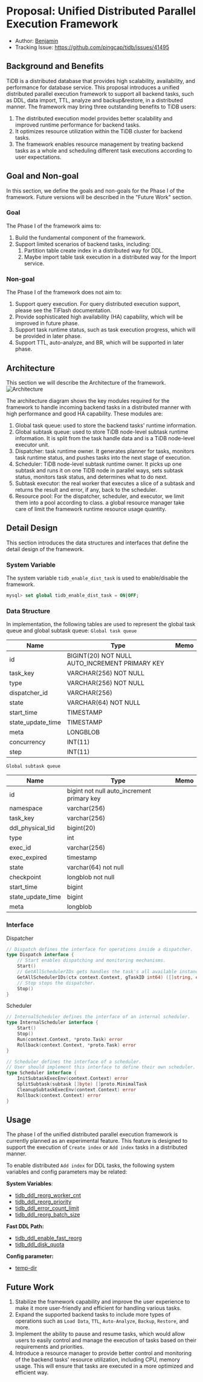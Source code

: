 # Proposal: Unified Distributed Parallel Execution Framework

- Author: [Benjamin](https://github.com/Benjamin2037)
- Tracking Issue: https://github.com/pingcap/tidb/issues/41495

## Background and Benefits


TiDB is a distributed database that provides high scalability, availability, and performance for database service. This proposal introduces a unified distributed parallel execution framework to support all backend tasks, such as DDL, data import, TTL, analyze and backup&restore, in a distributed manner.
The framework may bring three outstanding benefits to TiDB users:
1. The distributed execution model provides better scalability and improved runtime performance for backend tasks.
2. It optimizes resource utilization within the TiDB cluster for backend tasks.
3. The framework enables resource management by treating backend tasks as a whole and scheduling different task executions according to user expectations.

## Goal and Non-goal

In this section, we define the goals and non-goals for the Phase I of the framework. Future versions will be described in the "Future Work" section.

### Goal

The Phase I of the framework aims to:
1. Build the fundamental component of the framework.
2. Support limited scenarios of backend tasks, including:
   1. Partition table create index in a distributed way for DDL.
   2. Maybe import table task execution in a distributed way for the Import service.
   
### Non-goal

The Phase I of the framework does not aim to:
1. Support query execution. For query distributed execution support, please see the TiFlash documentation.
2. Provide sophisticated high availability (HA) capability, which will be improved in future phase.
3. Support task runtime status, such as task execution progress, which will be provided in later phase.
4. Support TTL, auto-analyze, and BR, which will be supported in later phase.

## Architecture

This section we will describe the Architecture of the framework.
![Architecture](imgs/dist-task-architect.jpg)

The architecture diagram shows the key modules required for the framework to handle incoming backend tasks in a distributed manner with high performance and good HA capability. These modules are:

1. Global task queue: used to store the backend tasks' runtime information.
2. Global subtask queue: used to store TiDB node-level subtask runtime information. It is split from the task handle data and is a TiDB node-level executor unit.
3. Dispatcher: task runtime owner. It generates planner for tasks, monitors task runtime status, and pushes tasks into the next stage of execution.
4. Scheduler: TiDB node-level subtask runtime owner. It picks up one subtask and runs it on one TiDB node in parallel ways, sets subtask status, monitors task status, and determines what to do next.
5. Subtask executor: the real worker that executes a slice of a subtask and returns the result and error, if any, back to the scheduler.
6. Resource pool: For the dispatcher, scheduler, and executor, we limit them into a pool according to class. a global resource manager take care of limit the framework runtime resource usage quantity.

## Detail Design

This section introduces the data structures and interfaces that define the detail design of the framework.

### System Variable

The system variable `tidb_enable_dist_task` is used to enable/disable the framework.

```sql
mysql> set global tidb_enable_dist_task = ON|OFF;
```
### Data Structure
In implementation, the following tables are used to represent the global task queue and global subtask queue:
`Global task queue`

| Name              | Type                                           | Memo |
|-------------------|------------------------------------------------|------|
| id                | BIGINT(20) NOT NULL AUTO_INCREMENT PRIMARY KEY |      | 
| task_key          | VARCHAR(256) NOT NULL                          |      |
| type              | VARCHAR(256) NOT NULL                          |      |
| dispatcher_id     | VARCHAR(256)                                   |      |
| state             | VARCHAR(64) NOT NULL                           |      |
| start_time        | TIMESTAMP                                      |      |
| state_update_time | TIMESTAMP                                      |      |
| meta              | LONGBLOB                                       |      |
| concurrency       | INT(11)                                        |      |
| step              | INT(11)                                        |      |

`Global subtask queue`

| Name              | Type                                       | Memo |
|-------------------|--------------------------------------------|------|
| id                | bigint not null auto_increment primary key |      |
| namespace         | varchar(256)                               |      |
| task_key          | varchar(256)                               |      | 
| ddl_physical_tid  | bigint(20)                                 |      |
| type              | int                                        |      |  
| exec_id           | varchar(256)                               |      |
| exec_expired      | timestamp                                  |      |
| state             | varchar(64) not null                       |      |
| checkpoint        | longblob not null                          |      | 
| start_time        | bigint                                     |      |        
| state_update_time | bigint                                     |      | 
| meta              | longblob                                   |      |                                            |      |

### Interface

Dispatcher
```go
// Dispatch defines the interface for operations inside a dispatcher.
type Dispatch interface {
	// Start enables dispatching and monitoring mechanisms.
	Start()
	// GetAllSchedulerIDs gets handles the task's all available instances.
	GetAllSchedulerIDs(ctx context.Context, gTaskID int64) ([]string, error)
	// Stop stops the dispatcher.
	Stop()
}
```
Scheduler
```go
// InternalScheduler defines the interface of an internal scheduler.
type InternalScheduler interface {
	Start()
	Stop()
	Run(context.Context, *proto.Task) error
	Rollback(context.Context, *proto.Task) error
}

// Scheduler defines the interface of a scheduler.
// User should implement this interface to define their own scheduler.
type Scheduler interface {
	InitSubtaskExecEnv(context.Context) error
	SplitSubtask(subtask []byte) []proto.MinimalTask
	CleanupSubtaskExecEnv(context.Context) error
	Rollback(context.Context) error
}
```

## Usage

The phase I of the unified distributed parallel execution framework is currently planned as an experimental feature. This feature is designed to support the execution of `Create index` or `Add index` tasks in a distributed manner.

To enable distributed `Add index` for DDL tasks, the following system variables and config parameters may be related:

**System Variables**:

* [tidb_ddl_reorg_worker_cnt](https://docs.pingcap.com/tidb/stable/system-variables#tidb_ddl_reorg_worker_cnt)
* [tidb_ddl_reorg_priority](https://docs.pingcap.com/tidb/stable/system-variables#tidb_ddl_reorg_priority)
* [tidb_ddl_error_count_limit](https://docs.pingcap.com/tidb/stable/system-variables#tidb_ddl_error_count_limit)
* [tidb_ddl_reorg_batch_size](https://docs.pingcap.com/tidb/stable/system-variables#tidb_ddl_reorg_batch_size)

**Fast DDL Path:**
* [tidb_ddl_enable_fast_reorg](https://docs.pingcap.com/tidb/stable/system-variables#tidb_ddl_enable_fast_reorg-new-in-v630)
* [tidb_ddl_disk_quota](https://docs.pingcap.com/tidb/stable/system-variables#tidb_ddl_disk_quota-new-in-v630)

**Config parameter:**
* [temp-dir](https://docs.pingcap.com/tidb/stable/tidb-configuration-file#temp-dir-new-in-v630)

## Future Work
1. Stabilize the framework capability and improve the user experience to make it more user-friendly and efficient for handling various tasks.
2. Expand the supported backend tasks to include more types of operations such as `Load Data`, `TTL`, `Auto-Analyze`, `Backup`, `Restore`, and more.
3. Implement the ability to pause and resume tasks, which would allow users to easily control and manage the execution of tasks based on their requirements and priorities.
4. Introduce a resource manager to provide better control and monitoring of the backend tasks' resource utilization, including CPU, memory usage. This will ensure that tasks are executed in a more optimized and efficient way.
